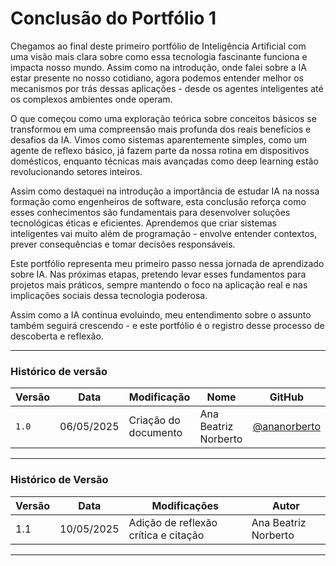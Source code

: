 # Conclusão do Portfólio 1

Chegamos ao final deste primeiro portfólio de Inteligência Artificial com uma visão mais clara sobre como essa tecnologia fascinante funciona e impacta nosso mundo. Assim como na introdução, onde falei sobre a IA estar presente no nosso cotidiano, agora podemos entender melhor os mecanismos por trás dessas aplicações - desde os agentes inteligentes até os complexos ambientes onde operam.

O que começou como uma exploração teórica sobre conceitos básicos se transformou em uma compreensão mais profunda dos reais benefícios e desafios da IA. Vimos como sistemas aparentemente simples, como um agente de reflexo básico, já fazem parte da nossa rotina em dispositivos domésticos, enquanto técnicas mais avançadas como deep learning estão revolucionando setores inteiros.

Assim como destaquei na introdução a importância de estudar IA na nossa formação como engenheiros de software, esta conclusão reforça como esses conhecimentos são fundamentais para desenvolver soluções tecnológicas éticas e eficientes. Aprendemos que criar sistemas inteligentes vai muito além de programação - envolve entender contextos, prever consequências e tomar decisões responsáveis.

Este portfólio representa meu primeiro passo nessa jornada de aprendizado sobre IA. Nas próximas etapas, pretendo levar esses fundamentos para projetos mais práticos, sempre mantendo o foco na aplicação real e nas implicações sociais dessa tecnologia poderosa.

Assim como a IA continua evoluindo, meu entendimento sobre o assunto também seguirá crescendo - e este portfólio é o registro desse processo de descoberta e reflexão.

---

### Histórico de versão

| Versão | Data       | Modificação         | Nome                 | GitHub                                      |
|--------|------------|---------------------|----------------------|---------------------------------------------|
| `1.0`  | 06/05/2025 | Criação do documento | Ana Beatriz Norberto | [@ananorberto](https://github.com/ananorberto) |
---



### Histórico de Versão  
| Versão | Data       | Modificações                          | Autor                |  
|--------|------------|---------------------------------------|----------------------|  
| 1.1    | 10/05/2025 | Adição de reflexão crítica e citação  | Ana Beatriz Norberto |  

---
